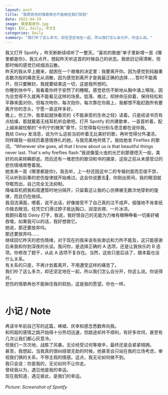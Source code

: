 ```yaml
---
layout: post
title: "我愿悲伤的情歌再也不能揪住我们软肋"
date: 2022-04-29
image: 哪里都是你.jpg
tags: [GC, daily, 中文]
categories: Daily
summary: "我们吵了这么多次，却还坚定地在一起，所以我们怎么会分开，你这么说。"
---
```

我又打开 Spotify ，昨天断断续续听了一整天。“喜欢的歌曲”单子里新增一首《哪里都是你》，我又点开，想起昨天听这首的时候自己的状态。我依旧记得清晰，但那时候的感觉已经烟消云散。    
昨天的我从早上醒来，就困在一个艰难的决定里：我要离开你。因为感觉到钝器重击数次般的痛苦无从消散，因为感觉到离开才是我最正确的选择……暂时不能离开，但只要解封，我就要结束这一切，这是我所想的。    
你睡到快中午，我看着你终于安然了的睡眠，感觉悲伤不断地从胸中涌上喉咙，因为总觉得不久就再不能看见这样的场景。低落、难过，却拼命压抑着，保持轻松和平静来面对你。但每次吻你，每次抱你，每次靠在你肩上，我都恨不能赶跑所有要离开你的念头，宁愿一直这样多好。    
晚上，你工作，我拿起就快看完的《不能承受的生命之轻》读着。只是阅读书页有点枯燥，那就戴着无线耳机听会歌吧。打开 Spotify 的共建歌单，一首首听着，配上越来越忧郁的“卡列宁的微笑”章节，只觉得每句分别与思念都在说你我。    
我给 Daisy 发消息，说为什么这些当初听着无比美好的歌，再听觉得分外凄凉。同样跟我一般经历着感情挣扎的她，与我完美地共情了。我给她发 Fireflies 的歌词，“Wherever she goes, all that I know about us is that beautiful things never last. That's why fireflies flash.”我说像萤火虫的光芒刹那便熄灭一般，美好的向来转瞬即逝。而后还有一堆悲伤的歌词和书的摘录，这些之前从未感受过的悲伤情绪席卷着我。    
她发来一首《哪里都是你》，我去听，上一秒还因这中二的专辑封面而忍俊不禁，可从听到前奏的悲伤旋律就开始难过。这会你说要去🚾，你刚出房间，我的眼泪就夺眶而出，自己完全无法抑制。    
降噪耳机把我和周遭暂时地分隔开，只留着这让我的心仿佛被无数次地穿刺的旋律，而且仍在继续。    
我泪流满面，哽着，说不出话，好像接受不了自己真的泣不成声，倔强地不肯拿纸巾揩去眼泪，任凭它们滑过脖子抵达胸口，润湿衣襟、一片冰凉。    
我颤抖着给 Daisy 打字，我说，我好恨自己的无能为力唯有眼睁睁看一切美好被吞噬，如果我可以的话，我好想救它。    
她说，那还要放弃吗。    
那还要放弃吗……    
继续回忆昨天的悲伤情绪，对于现在的我来说有些渺远和力所不能及，这只能感谢后来我和你到深夜的长谈。我问你，是选择正确的 A 选项，还是让我快乐的 B 选项。你修改了题干，从此 A 选项不复存在。当然，这些只是后话了，跟本篇也没什么关系。    
有关系的只是，不再计划着离开，不用遭受这样的痛苦了。    
我们吵了这么多次，却还坚定地在一起，所以我们怎么会分开，你这么说。你说得对。    
悲伤的情歌再也不能揪住我的软肋，这是我的愿望。你也一样。    
<br/>
# 小记 / Note
再读半年前自己写的这篇，唏嘘、庆幸和感念悉数奔向我。    
和阿超的感情之路开始得十分热切迅速，但路途却并不顺利，有好多坎坷，甚至有几次让我们都心灰意冷。    
但我们一次次地，战胜了风暴。无论经受过何等艰辛，最终还是会紧紧相拥。    
甚至，我想起，当我真的很纠结很无助的时候，他甚至会只站在我的立场考虑，审视我们俩的关系，不带主观的情感。这点，我无论如何做不到。    
我只会说：你是我的，无论如何不让你走。    
曾经我以为，遇见他是我的幸运。    
现在我知道，遇见彼此，是我们的幸运。    
<br/>
_Picture: Screenshot of Spotify_